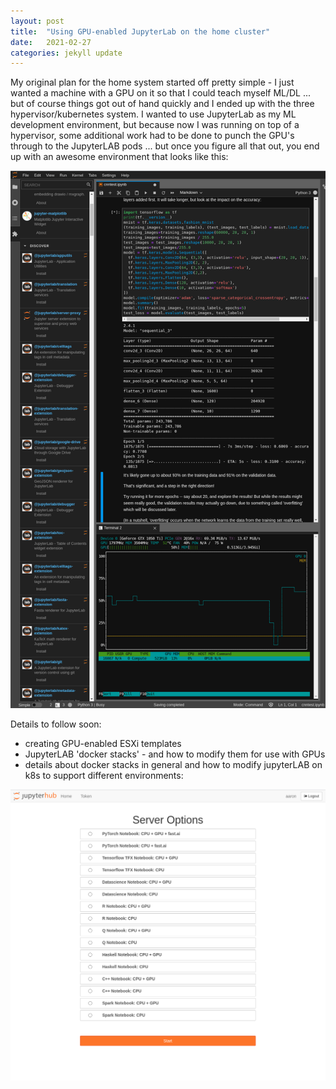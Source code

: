 ```yaml
---
layout: post
title:  "Using GPU-enabled JupyterLab on the home cluster"
date:   2021-02-27 
categories: jekyll update
---
```

My original plan for the home system started off pretty simple - I just wanted a machine with a GPU on it so that I could 
teach myself ML/DL ... but of course things got out of hand quickly and I ended up with the three hypervisor/kubernetes system.
I wanted to use JupyterLab as my ML development environment, but because now I was running on top of a hypervisor, some additional work 
had to be done to punch the GPU's through to the JupyterLAB pods ... but once you figure all that out, you end up with an awesome 
environment that looks like this: 


![JLab](/assets/images/jlab.png)

Details to follow soon:

- creating GPU-enabled ESXi templates
- JupyterLAB 'docker stacks' - and how to modify them for use with GPUs
- details about docker stacks in general and how to modify jupyterLAB on k8s to support different environments:

![JLab](/assets/images/jlablogin.png)

